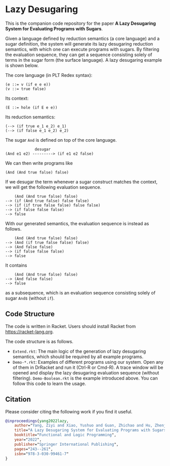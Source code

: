 # Lazy Desugaring

This is the companion code repository for the paper **A Lazy Desugaring System for Evaluating Programs with Sugars**.

Given a language defined by reduction semantics (a core language) and a sugar definition, the system will generate its lazy desugaring reduction semantics, with which one can execute programs with sugars. By filtering the evaluation sequence, they can get a sequence consisting solely of terms in the sugar form (the surface language). A lazy desugaring example is shown below.

The core language (in PLT Redex syntax):
```
(e ::= v (if e e e))
(v ::= true false)
```

Its context:
```
(E ::= hole (if E e e))
```

Its reduction semantics:
```
(--> (if true e_1 e_2) e_1)
(--> (if false e_1 e_2) e_2)
```

The sugar `And` is defined on top of the core language.
```
             desugar
(And e1 e2) ---------> (if e1 e2 false)
```

We can then write programs like
```
(And (And true false) false)
```

If we desugar the term whenever a sugar construct matches the context, we will get the following evaluation sequence.
```
    (And (And true false) false)
--> (if (And true false) false false)
--> (if (if true false false) false false)
--> (if false false false)
--> false
```

With our generated semantics, the evaluation sequence is instead as follows.
```
    (And (And true false) false)
--> (And (if true false false) false)
--> (And false false)
--> (if false false false)
--> false
```

It contains
```
    (And (And true false) false)
--> (And false false)
--> false
```
as a subsequence, which is an evaluation sequence consisting solely of sugar `And`s (without `if`).

## Code Structure

The code is written in Racket. Users should install Racket from https://racket-lang.org.

The code structure is as follows.
- `Extend.rkt`: The main logic of the generation of lazy desugaring semantics, which should be required by all example programs.
- `Demo-*.rkt`: Examples of different programs using our system. Open any of them in DrRacket and run it (Ctrl-R or Cmd-R). A trace window will be opened and display the lazy desugaring evaluation sequence (without filtering). `Demo-Boolean.rkt` is the example introduced above. You can follow this code to learn the usage.

## Citation

Please consider citing the following work if you find it useful.
```bibtex
@inproceedings{yang2022lazy,
    author="Yang, Ziyi and Xiao, Yushuo and Guan, Zhichao and Hu, Zhenjiang",
    title="A Lazy Desugaring System for Evaluating Programs with Sugars",
    booktitle="Functional and Logic Programming",
    year="2022",
    publisher="Springer International Publishing",
    pages="243--261",
    isbn="978-3-030-99461-7"
}
```
